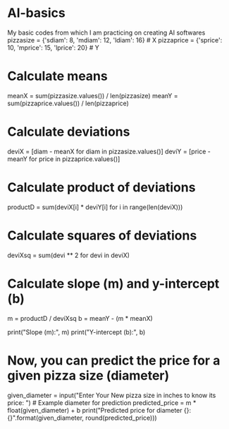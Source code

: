 # AI-basics
My basic codes from which I am practicing on creating AI softwares
pizzasize = {'sdiam': 8, 'mdiam': 12, 'ldiam': 16}  # X
pizzaprice = {'sprice': 10, 'mprice': 15, 'lprice': 20}  # Y

# Calculate means
meanX = sum(pizzasize.values()) / len(pizzasize)
meanY = sum(pizzaprice.values()) / len(pizzaprice)

# Calculate deviations
deviX = [diam - meanX for diam in pizzasize.values()]
deviY = [price - meanY for price in pizzaprice.values()]

# Calculate product of deviations
productD = sum(deviX[i] * deviY[i] for i in range(len(deviX)))

# Calculate squares of deviations
deviXsq = sum(devi ** 2 for devi in deviX)

# Calculate slope (m) and y-intercept (b)
m = productD / deviXsq
b = meanY - (m * meanX)

print("Slope (m):", m)
print("Y-intercept (b):", b)

# Now, you can predict the price for a given pizza size (diameter)
given_diameter = input("Enter Your New pizza size in inches to know its price: ")  # Example diameter for prediction
predicted_price = m * float(given_diameter) + b
print("Predicted price for diameter {}: {}".format(given_diameter, round(predicted_price)))
